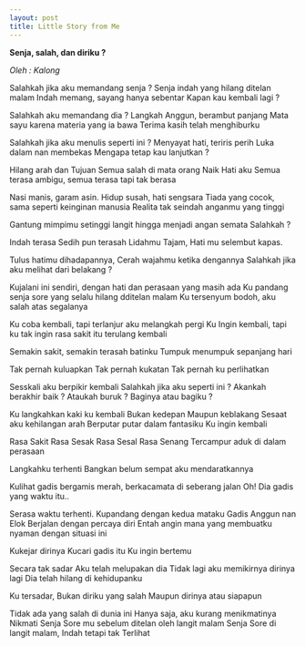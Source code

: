 ```yaml
---
layout: post
title: Little Story from Me
---
```


**Senja, salah, dan diriku ?**

*Oleh : Kalong*

Salahkah jika aku memandang senja ?
Senja indah yang hilang ditelan malam
Indah memang, sayang hanya sebentar
Kapan kau kembali lagi ?

Salahkah aku memandang dia ?
Langkah Anggun, berambut panjang
Mata sayu karena materia yang ia bawa
Terima kasih telah menghiburku
  
  
Salahkah jika aku menulis seperti ini ?
Menyayat hati, teriris perih
Luka dalam nan membekas
Mengapa tetap kau lanjutkan ?
  
  
Hilang arah dan Tujuan
Semua salah di mata orang
Naik Hati aku
Semua terasa ambigu, semua terasa tapi tak berasa
  
  
Nasi manis, garam asin. Hidup susah, hati sengsara
Tiada yang cocok, sama seperti keinginan manusia
Realita tak seindah anganmu yang tinggi
  
  
Gantung mimpimu setinggi langit hingga menjadi angan semata
Salahkah ? 

Indah terasa Sedih pun terasah
Lidahmu Tajam, Hati mu selembut kapas.

Tulus hatimu dihadapannya, Cerah wajahmu ketika dengannya
Salahkah jika aku melihat dari belakang ?

Kujalani ini sendiri, dengan hati dan perasaan yang masih ada
Ku pandang senja sore yang selalu hilang dditelan malam
Ku tersenyum bodoh, aku salah atas segalanya

Ku coba kembali, tapi terlanjur aku melangkah pergi
Ku Ingin kembali, tapi ku tak ingin rasa sakit itu terulang  kembali


Semakin sakit, semakin terasah batinku
Tumpuk menumpuk sepanjang hari

Tak pernah kuluapkan
Tak pernah kukatan
Tak pernah ku perlihatkan

Sesskali aku berpikir kembali
Salahkah jika aku seperti ini ?
Akankah berakhir baik ?
Ataukah buruk ?
Baginya atau bagiku ?

Ku langkahkan kaki ku kembali
Bukan kedepan
Maupun keblakang
Sesaat aku kehilangan arah
Berputar putar dalam fantasiku
Ku ingin kembali

Rasa Sakit
Rasa Sesak
Rasa Sesal
Rasa Senang
Tercampur aduk di dalam perasaan

Langkahku terhenti
Bangkan belum sempat aku mendaratkannya

Kulihat gadis bergamis merah, berkacamata di seberang jalan
Oh! Dia gadis yang waktu itu..

Serasa waktu terhenti.
Kupandang dengan kedua mataku
Gadis Anggun nan Elok
Berjalan dengan percaya diri
Entah angin mana yang membuatku nyaman dengan situasi ini

Kukejar dirinya
Kucari gadis itu
Ku ingin bertemu

Secara tak sadar
Aku telah melupakan dia
Tidak lagi aku memikirnya dirinya lagi
Dia telah hilang di kehidupanku

Ku tersadar,
Bukan diriku yang salah
Maupun dirinya atau siapapun
 
Tidak ada yang salah di dunia ini
Hanya saja, aku kurang menikmatinya
Nikmati Senja Sore mu sebelum ditelan oleh langit malam
Senja Sore di langit malam, Indah tetapi tak Terlihat
